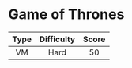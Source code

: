 # Game of Thrones

| Type | Difficulty | Score |
| :--: | :--------: | :---: |
|  VM  |    Hard    |  50   |

